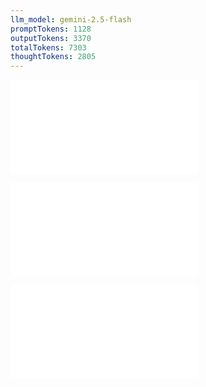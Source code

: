 ```yaml
---
llm_model: gemini-2.5-flash
promptTokens: 1128
outputTokens: 3370
totalTokens: 7303
thoughtTokens: 2805
---
```


![@](steps/API%20Specification.f578792b.md)

![@](steps/_.5bdc7575.md)

![@](steps/response.89d20794.md)